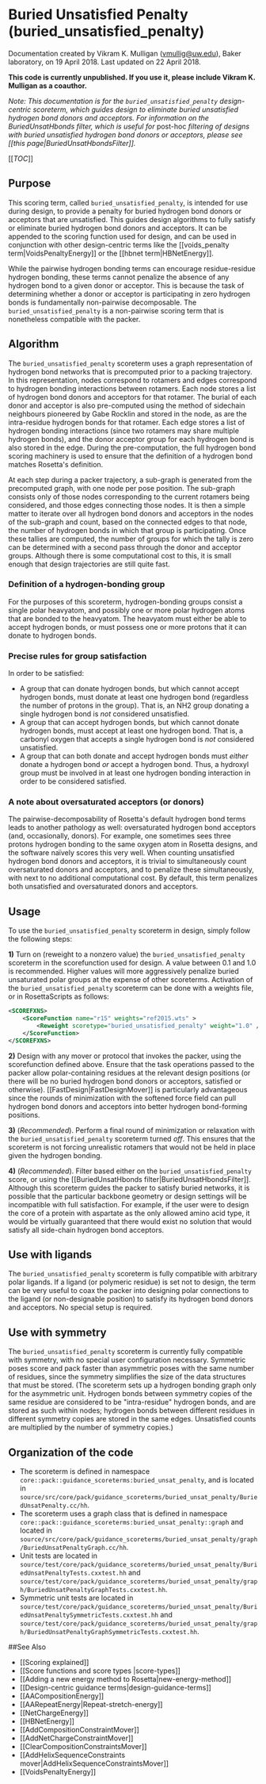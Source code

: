 # Buried Unsatisfied Penalty (buried_unsatisfied_penalty) 
Documentation created by Vikram K. Mulligan (vmullig@uw.edu), Baker laboratory, on 19 April 2018.  Last updated on 22 April 2018.

**This code is currently unpublished.  If you use it, please include Vikram K. Mulligan as a coauthor.**

<i>Note:  This documentation is for the `buried_unsatisfied_penalty` design-centric scoreterm, which guides design to eliminate buried unsatisfied hydrogen bond donors and acceptors.  For information on the BuriedUnsatHbonds filter, which is useful for </i>post-hoc<i> filtering of designs with buried unsatisfied hydrogen bond donors or acceptors, please see [[this page|BuriedUnsatHbondsFilter]].</i>

[[_TOC_]]

## Purpose

This scoring term, called `buried_unsatisfied_penalty`, is intended for use during design, to provide a penalty for buried hydrogen bond donors or acceptors that are unsatisfied.  This guides design algorithms to fully satisfy or eliminate buried hydrogen bond donors and acceptors.  It can be appended to the scoring function used for design, and can be used in conjunction with other design-centric terms like the [[voids_penalty term|VoidsPenaltyEnergy]] or the [[hbnet term|HBNetEnergy]].

While the pairwise hydrogen bonding terms can encourage residue-residue hydrogen bonding, these terms cannot penalize the absence of any hydrogen bond to a given donor or acceptor.  This is because the task of determining whether a donor or acceptor is participating in zero hydrogen bonds is fundamentally non-pairwise decomposable.  The `buried_unsatisfied_penalty` is a non-pairwise scoring term that is nonetheless compatible with the packer.

## Algorithm

The `buried_unsatisfied_penalty` scoreterm uses a graph representation of hydrogen bond networks that is precomputed prior to a packing trajectory.  In this representation, nodes correspond to rotamers and edges correspond to hydrogen bonding interactions between rotamers.  Each node stores a list of hydrogen bond donors and acceptors for that rotamer.  The burial of each donor and acceptor is also pre-computed using the method of sidechain neighbours pioneered by Gabe Rocklin and stored in the node, as are the intra-residue hydrogen bonds for that rotamer.  Each edge stores a list of hydrogen bonding interactions (since two rotamers may share multiple hydrogen bonds), and the donor acceptor group for each hydrogen bond is also stored in the edge.  During the pre-computation, the full hydrogen bond scoring machinery is used to ensure that the definition of a hydrogen bond matches Rosetta's definition.

At each step during a packer trajectory, a sub-graph is generated from the precomputed graph, with one node per pose position.  The sub-graph consists only of those nodes corresponding to the current rotamers being considered, and those edges connecting those nodes.  It is then a simple matter to iterate over all hydrogen bond donors and acceptors in the nodes of the sub-graph and count, based on the connected edges to that node, the number of hydrogen bonds in which that group is participating.  Once these tallies are computed, the number of groups for which the tally is zero can be determined with a second pass through the donor and acceptor groups.  Although there is some computational cost to this, it is small enough that design trajectories are still quite fast.

### Definition of a hydrogen-bonding group

For the purposes of this scoreterm, hydrogen-bonding groups consist a single polar heavyatom, and possibly one or more polar hydrogen atoms that are bonded to the heavyatom.  The heavyatom must either be able to accept hydrogen bonds, or must possess one or more protons that it can donate to hydrogen bonds.

### Precise rules for group satisfaction

In order to be satisfied:
- A group that can donate hydrogen bonds, but which cannot accept hydrogen bonds, must donate at least one hydrogen bond (regardless the number of protons in the group).  That is, an NH2 group donating a single hydrogen bond is _not_ considered unsatisfied.
- A group that can accept hydrogen bonds, but which cannot donate hydrogen bonds, must accept at least one hydrogen bond.  That is, a carbonyl oxygen that accepts a single hydrogen bond is _not_ considered unsatisfied.
- A group that can both donate and accept hydrogen bonds must _either_ donate a hydrogen bond _or_ accept a hydrogen bond.  Thus, a hydroxyl group must be involved in at least one hydrogen bonding interaction in order to be considered satisfied.

### A note about oversaturated acceptors (or donors)

The pairwise-decomposability of Rosetta's default hydrogen bond terms leads to another pathology as well: oversaturated hydrogen bond acceptors (and, occasionally, donors).  For example, one sometimes sees three protons hydrogen bonding to the same oxygen atom in Rosetta designs, and the software naïvely scores this very well.  When counting unsatisfied hydrogen bond donors and acceptors, it is trivial to simultaneously count oversaturated donors and acceptors, and to penalize these simultaneously, with next to no additional computational cost.  By default, this term penalizes both unsatisfied and oversaturated donors and acceptors.

## Usage

To use the `buried_unsatisfied_penalty` scoreterm in design, simply follow the following steps:

**1)**  Turn on (reweight to a nonzero value) the `buried_unsatisfied_penalty` scoreterm in the scorefunction used for design.  A value between 0.1 and 1.0 is recommended.  Higher values will more aggressively penalize buried unsaturated polar groups at the expense of other scoreterms.  Activation of the `buried_unsatisfied_penalty` scoreterm can be done with a weights file, or in RosettaScripts as follows:

```xml
<SCOREFXNS>
	<ScoreFunction name="r15" weights="ref2015.wts" >
		<Reweight scoretype="buried_unsatisfied_penalty" weight="1.0" />
	</ScoreFunction>
</SCOREFXNS>
```

**2)**  Design with any mover or protocol that invokes the packer, using the scorefunction defined above.  Ensure that the task operations passed to the packer allow polar-containing residues at the relevant design positions (or there will be no buried hydrogen bond donors or acceptors, satisfied or otherwise).  [[FastDesign|FastDesignMover]] is particularly advantageous since the rounds of minimization with the softened force field can pull hydrogen bond donors and acceptors into better hydrogen bond-forming positions.

**3)**  (_Recommended_).  Perform a final round of minimization or relaxation with the `buried_unsatisfied_penalty` scoreterm turned _off_.  This ensures that the scoreterm is not forcing unrealistic rotamers that would not be held in place given the hydrogen bonding.

**4)**  (_Recommended_).  Filter based either on the `buried_unsatisfied_penalty` score, or using the [[BuriedUnsatHbonds filter|BuriedUnsatHbondsFilter]].  Although this scoreterm guides the packer to satisfy buried networks, it is possible that the particular backbone geometry or design settings will be incompatible with full satisfaction.  For example, if the user were to design the core of a protein with aspartate as the only allowed amino acid type, it would be virtually guaranteed that there would exist no solution that would satisfy all side-chain hydrogen bond acceptors.

## Use with ligands
The `buried_unsatisfied_penalty` scoreterm is fully compatible with arbitrary polar ligands.  If a ligand (or polymeric residue) is set not to design, the term can be very useful to coax the packer into designing polar connections to the ligand (or non-designable position) to satisfy its hydrogen bond donors and acceptors.  No special setup is required.

## Use with symmetry
The `buried_unsatisfied_penalty` scoreterm is currently fully compatible with symmetry, with no special user configuration necessary.  Symmetric poses score and pack faster than asymmetric poses with the same number of residues, since the symmetry simplifies the size of the data structures that must be stored.  (The scoreterm sets up a hydrogen bonding graph only for the asymmetric unit.  Hydrogen bonds between symmetry copies of the same residue are considered to be "intra-residue" hydrogen bonds, and are stored as such within nodes; hydrogen bonds between different residues in different symmetry copies are stored in the same edges.  Unsatisfied counts are multiplied by the number of symmetry copies.)

## Organization of the code

* The scoreterm is defined in namespace `core::pack::guidance_scoreterms:buried_unsat_penalty`, and is located in `source/src/core/pack/guidance_scoreterms/buried_unsat_penalty/BuriedUnsatPenalty.cc/hh`.
* The scoreterm uses a graph class that is defined in namespace `core::pack::guidance_scoreterms:buried_unsat_penalty::graph` and located in `source/src/core/pack/guidance_scoreterms/buried_unsat_penalty/graph/BuriedUnsatPenaltyGraph.cc/hh`.
* Unit tests are located in `source/test/core/pack/guidance_scoreterms/buried_unsat_penalty/BuriedUnsatPenaltyTests.cxxtest.hh` and `source/test/core/pack/guidance_scoreterms/buried_unsat_penalty/graph/BuriedUnsatPenaltyGraphTests.cxxtest.hh`.
* Symmetric unit tests are located in `source/test/core/pack/guidance_scoreterms/buried_unsat_penalty/BuriedUnsatPenaltySymmetricTests.cxxtest.hh` and `source/test/core/pack/guidance_scoreterms/buried_unsat_penalty/graph/BuriedUnsatPenaltyGraphSymmetricTests.cxxtest.hh`.

##See Also

* [[Scoring explained]]
* [[Score functions and score types |score-types]]
* [[Adding a new energy method to Rosetta|new-energy-method]]
* [[Design-centric guidance terms|design-guidance-terms]]
* [[AACompositionEnergy]]
* [[AARepeatEnergy|Repeat-stretch-energy]]
* [[NetChargeEnergy]]
* [[HBNetEnergy]]
* [[AddCompositionConstraintMover]]
* [[AddNetChargeConstraintMover]]
* [[ClearCompositionConstraintsMover]]
* [[AddHelixSequenceConstraints mover|AddHelixSequenceConstraintsMover]]
* [[VoidsPenaltyEnergy]]
